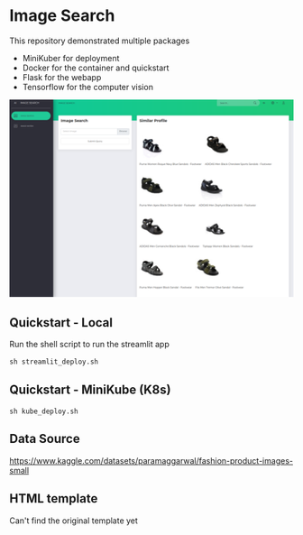 # Image Search
This repository demonstrated multiple packages
- MiniKuber for deployment
- Docker for the container and quickstart
- Flask for the webapp
- Tensorflow for the computer vision

![Vgg16 Image Search](image/image_search.png)

## Quickstart - Local
Run the shell script to run the streamlit app
```
sh streamlit_deploy.sh
```

## Quickstart - MiniKube (K8s)
```
sh kube_deploy.sh
```

## Data Source
https://www.kaggle.com/datasets/paramaggarwal/fashion-product-images-small

## HTML template
Can't find the original template yet
